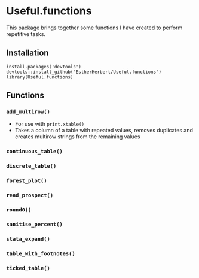 # Useful.functions

This package brings together some functions I have created to perform repetitive tasks.

## Installation

```
install.packages('devtools')
devtools::install_github("EstherHerbert/Useful.functions")
library(Useful.functions)
```

## Functions

### `add_multirow()`

- For use with `print.xtable()`
- Takes a column of a table with repeated values, removes duplicates and creates multirow strings from the remaining values


### `continuous_table()`

### `discrete_table()`

### `forest_plot()`

### `read_prospect()`

### `round0()`

### `sanitise_percent()`

### `stata_expand()`

### `table_with_footnotes()`

### `ticked_table()`

